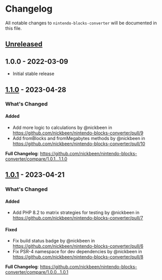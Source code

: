 # Changelog

All notable changes to `nintendo-blocks-converter` will be documented in this file.

## [Unreleased](https://github.com/nickbeen/nintendo-blocks-converter/compare/1.1.0...HEAD)

## 1.0.0 - 2022-03-09

- Initial stable release

## [1.1.0](https://github.com/nickbeen/nintendo-blocks-converter/compare/1.0.1...1.1.0) - 2023-04-28

<!-- Release notes generated using configuration in .github/release.yml at main -->
### What's Changed

#### Added

- Add more logic to calculations by @nickbeen in https://github.com/nickbeen/nintendo-blocks-converter/pull/9
- Add fromBlocks and fromMegabytes methods by @nickbeen in https://github.com/nickbeen/nintendo-blocks-converter/pull/10

**Full Changelog**: https://github.com/nickbeen/nintendo-blocks-converter/compare/1.0.1...1.1.0

## [1.0.1](https://github.com/nickbeen/nintendo-blocks-converter/compare/v1.0.0...1.0.1) - 2023-04-21

<!-- Release notes generated using configuration in .github/release.yml at main -->
### What's Changed

#### Added

- Add PHP 8.2 to matrix strategies for testing by @nickbeen in https://github.com/nickbeen/nintendo-blocks-converter/pull/7

#### Fixed

- Fix build status badge by @nickbeen in https://github.com/nickbeen/nintendo-blocks-converter/pull/6
- Fix PSR-4 namespace for dev dependencies by @nickbeen in https://github.com/nickbeen/nintendo-blocks-converter/pull/8

**Full Changelog**: https://github.com/nickbeen/nintendo-blocks-converter/compare/1.0.0...1.0.1
